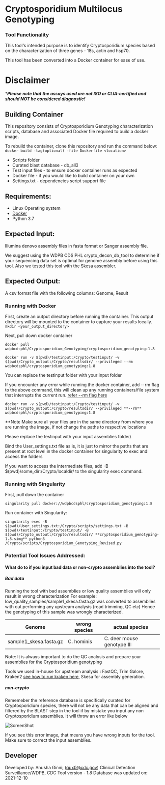 # Cryptosporidium Multilocus Genotyping


### Tool Functionality

This tool's intended purpose is to identify Cryptosporidium species based on the characterization of three genes - 18s, actin and hsp70. 

This tool has been converted into a Docker container for ease of use.

# Disclaimer

****Please note that the assays used are not ISO or CLIA-certified and should NOT be considered diagnostic!***

## Building Container
This repository consists of Cryptosporidium Genotyping characterization scripts, database and associated Docker file required to build a docker image.

To rebuild the container, clone this repository and run the command below:
`docker build -tag(optional) -file Dockerfile <location>`

- Scripts folder
- Curated blast database - db_all3
- Test input files - to ensure docker container runs as expected
- Docker file - if you would like to build container on your own
- Settings.txt - dependencies script support file

## Requirements:

- Linux Operating system 
- [Docker](https://docs.docker.com/) 
- Python 3.7

## Expected Input:

Illumina denovo assembly files in fasta format or Sanger assembly file. 

We suggest using the WDPB CDS PHL crypto_decon_db_tool to determine if your sequencing data set is optimal for genome assembly before using this tool. Also we tested this tool with the Skesa assembler.


## Expected Output: 

A csv format file with the following columns: Genome, Result


### Running with Docker

First, create an output directory before running the container. This output directory will be mounted to the container to capture your results locally.
``` mkdir <your_output_directory>```

Next, pull down docker container

```
docker pull wdpbcdsphl/Cryptosporidium_Genotyping/cryptosporidium_genotyping:1.8
```
```
docker run -v $(pwd)/testinput:/Crypto/testinput/ -v $(pwd)/Crypto_output:/Crypto/resultsdir/ --privileged --rm wdpbcdsphl/cryptosporidium_genotyping:1.8
```

You can replace the testinput folder with your input folder

If you encounter any error while running the docker container, add --rm flag to the above command, this will clean up any running containers/file system that interrupts the current run. [refer --rm flag here](https://docs.docker.com/engine/reference/run/#clean-up---rm)

```
docker run -v $(pwd)/testinput:/Crypto/testinput/ -v $(pwd)/Crypto_output:/Crypto/resultsdir/ --privileged **--rm** wdpbcdsphl/cryptosporidium_genotyping:1.8
```

**Note Make sure all your files are in the same directory from where you are running the image, if not change the paths to respective locations

Please replace the testinput with your input assemblies folder/

Bind the User_settings.txt file as is, it is just to mirror the paths that are present at root level in the docker container for singularity to exec and access the folders

If you want to access the intermediate files, add -B $(pwd)/some_dir:/Crypto/localdir/ to the singularity exec command.

### Running with Singularity
First, pull down the container
```
singularity pull docker://wdpbcdsphl/cryptosporidium_genotyping:1.8
```
Run container with Singularity:

```
singularity exec -B $(pwd)/User_settings.txt:/Crypto/scripts/settings.txt -B $(pwd)/testinput:/Crypto/testinput/ -B $(pwd)/Crypto_output:/Crypto/resultsdir/ **cryptosporidium_genotyping-1.8.simg** python3 /Crypto/scripts/Cryptosporidium_Genotyping_Revised.py
```
### Potential Tool Issues Addressed:

#### What do to if you input bad data or non-crypto assemblies into the tool?  


##### Bad data

Running the tool with bad assemblies or low quality assemblies will only result in wrong characterization
For example:
low_quality_samples/sample1_skesa.fasta.gz was converted to assemblies with out performing any upstream analysis (read trimming, QC etc)
Hence the genotyping of this sample was wrongly characterized.

| Genome | wrong species | actual species |
| ------ | ------------ | ---------------- |
| sample1_skesa.fasta.gz | C. hominis | C. deer mouse genotype III |

Note: It is always important to do the QC analysis and prepare your assemblies for the Cryptosporidium genotyping

Tools we used in-house for upstream analysis : FastQC, Trim Galore, Kraken2 [see how to run kraken here](https://github.com/CDCgov/WDPB_CDS_PHL_Tools/tree/master/Crypto_DeconDB_Tool), Skesa for assembly generation.

##### non-crypto

Rememeber the reference database is specifically curated for Cryptosporidium species, there will not be any data that can be aligned and filtered by the BLAST step in the tool if by mistake you input any non Cryptosporidium assemblies. It will throw an error like below

![ScreenShot](error.jpg)

If you see this error image, that means you have wrong inputs for the tool. Make sure to correct the input assemblies.



## Developer
Developed by: Anusha Ginni, (qux0@cdc.gov) 
Clinical Detection Surveillance/WDPB, CDC
Tool version - 1.8
Database was updated on: 2021-12-10

